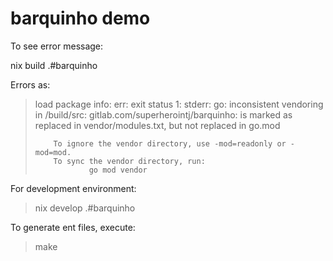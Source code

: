 # barquinho demo

To see error message:

nix build .#barquinho

Errors as:

> load package info: err: exit status 1: stderr: go: inconsistent vendoring in /build/src:
>         gitlab.com/superherointj/barquinho: is marked as replaced in vendor/modules.txt, but not replaced in go.mod
> 
>         To ignore the vendor directory, use -mod=readonly or -mod=mod.
>         To sync the vendor directory, run:
>                 go mod vendor


For development environment:

> nix develop .#barquinho

To generate ent files, execute:

> make
